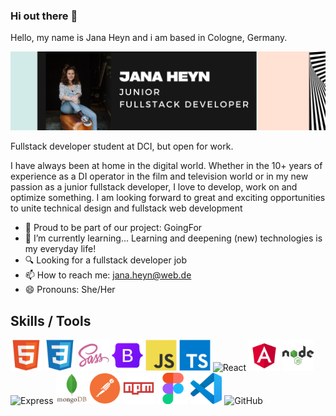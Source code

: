 ### Hi out there 👋 

Hello, my name is Jana Heyn and i am based in Cologne, Germany.

![](Readme_Banner.png)

Fullstack developer student at DCI, but open for work.

I have always been at home in the digital world. Whether in the 10+ years of experience as a DI operator in the film and television world or in my new passion as a junior fullstack developer, I love to develop, work on and optimize something. I am looking forward to great and exciting opportunities to unite technical design and fullstack web development

- 🔭 Proud to be part of our project: GoingFor
- 🌱 I’m currently learning... Learning and deepening (new) technologies is my everyday life!
- 🔍️ Looking for a fullstack developer job
- 📫 How to reach me: jana.heyn@web.de
- 😄 Pronouns: She/Her

## Skills / Tools
<img width="50" src="https://github.com/devicons/devicon/blob/master/icons/html5/html5-original.svg" alt="HTML5" title="HTML5"/>
<img width="50" src="https://github.com/devicons/devicon/blob/master/icons/css3/css3-original.svg" alt="CSS3" title="CSS3"/>
<img width="50" src="https://github.com/devicons/devicon/blob/master/icons/sass/sass-original.svg" alt="Sass" title="Sass"/>
<img width="50" src="https://github.com/devicons/devicon/blob/master/icons/bootstrap/bootstrap-original.svg" alt="Bootstrap" title="Bootstrap"/> 
<img width="50" src="https://github.com/devicons/devicon/blob/master/icons/javascript/javascript-original.svg" alt="JavaScript" title="JavaScript"/>
<img width="50" src="https://github.com/devicons/devicon/blob/master/icons/typescript/typescript-original.svg" alt="TypeScript"  title="TypeScript"/>
<img width="50" src="https://user-images.githubusercontent.com/25181517/183897015-94a058a6-b86e-4e42-a37f-bf92061753e5.png" alt="React" title="React"/>
<img width="50" src="https://github.com/devicons/devicon/blob/master/icons/angular/angular-original.svg" alt="Angular" title="Angular"/>
<img width="50" src="https://github.com/devicons/devicon/blob/master/icons/nodejs/nodejs-original-wordmark.svg" alt="Node.js" title="Node.js"/>  
<img width="50" src="https://user-images.githubusercontent.com/25181517/183859966-a3462d8d-1bc7-4880-b353-e2cbed900ed6.png" alt="Express" title="Express"/> 
<img width="50" src="https://github.com/devicons/devicon/blob/master/icons/mongodb/mongodb-original-wordmark.svg" alt="mongoDB" title="mongoDB"/>
<img width="50" src="https://github.com/devicons/devicon/blob/master/icons/postman/postman-original.svg" alt="Postman" title="Postman"/>
<img width="50" src="https://github.com/devicons/devicon/blob/master/icons/npm/npm-original-wordmark.svg" alt="npm" title="npm"/>
<img width="50" src="https://github.com/devicons/devicon/blob/master/icons/figma/figma-original.svg" alt="Figma" title="Figma"/>
<img width="50" src="https://github.com/devicons/devicon/blob/master/icons/vscode/vscode-original.svg" alt="Visual Studio Code" title="Visual Studio Code"/> 
<img width="50" src="https://user-images.githubusercontent.com/25181517/192108374-8da61ba1-99ec-41d7-80b8-fb2f7c0a4948.png" alt="GitHub" title="GitHub"/>




<!--
**JanaHeyn/JanaHeyn** is a ✨ _special_ ✨ repository because its `README.md` (this file) appears on your GitHub profile.

Here are some ideas to get you started:

- 🔭 I’m currently working on ...
- 🌱 I’m currently learning ...
- 👯 I’m looking to collaborate on ...
- 🤔 I’m looking for help with ...
- 💬 Ask me about ...
- 📫 How to reach me: ...
- 😄 Pronouns: ...
- ⚡ Fun fact: ...
-->
